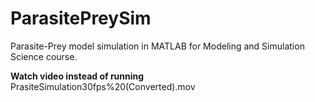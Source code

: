 # ParasitePreySim
Parasite-Prey model simulation in MATLAB for Modeling and Simulation Science course. 


**Watch video instead of running**
PrasiteSimulation30fps%20(Converted).mov
